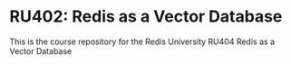 # RU402: Redis as a Vector Database

This is the course repository for the Redis University RU404 Redis as a Vector Database
